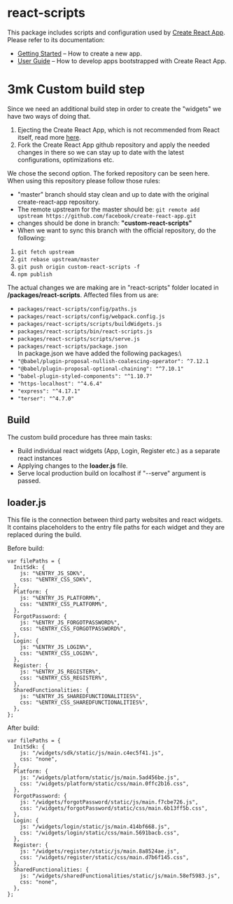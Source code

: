 # react-scripts

This package includes scripts and configuration used by [Create React App](https://github.com/facebook/create-react-app).<br>
Please refer to its documentation:

- [Getting Started](https://facebook.github.io/create-react-app/docs/getting-started) – How to create a new app.
- [User Guide](https://facebook.github.io/create-react-app/) – How to develop apps bootstrapped with Create React App.

# 3mk Custom build step

Since we need an additional build step in order to create the "widgets" we have two ways of doing that.

1. Ejecting the Create React App, which is not recommended from React itself, read more [here](https://create-react-app.dev/docs/alternatives-to-ejecting/).
2. Fork the Create React App github repository and apply the needed changes in there so we can stay up to date with the latest configurations, optimizations etc.

We chose the second option. The forked repository can be seen here.\
When using this repository please follow those rules:

- "master" branch should stay clean and up to date with the original create-react-app repository.
- The remote upstream for the master should be: `git remote add upstream https://github.com/facebook/create-react-app.git`
- changes should be done in branch: **"custom-react-scripts"**
- When we want to sync this branch with the official repository, do the following:

1. `git fetch upstream`
2. `git rebase upstream/master`
3. `git push origin custom-react-scripts -f`
4. `npm publish`

The actual changes we are making are in "react-scripts" folder located in **/packages/react-scripts**.
Affected files from us are:

- `packages/react-scripts/config/paths.js`
- `packages/react-scripts/config/webpack.config.js`
- `packages/react-scripts/scripts/buildWidgets.js`
- `packages/react-scripts/bin/react-scripts.js`
- `packages/react-scripts/scripts/serve.js`
- `packages/react-scripts/package.json`\
  In package.json we have added the following packages:\
- `"@babel/plugin-proposal-nullish-coalescing-operator": ^7.12.1`
- `"@babel/plugin-proposal-optional-chaining": "^7.10.1"`
- `"babel-plugin-styled-components": "^1.10.7"`
- `"https-localhost": "^4.6.4"`
- `"express": "^4.17.1"`
- `"terser": "^4.7.0"`

## Build

The custom build procedure has three main tasks:

- Build individual react widgets (App, Login, Register etc.) as a separate react instances
- Applying changes to the **loader.js** file.
- Serve local production build on localhost if "--serve" argument is passed.

## loader.js

This file is the connection between third party websites and react widgets.
It contains placeholders to the entry file paths for each widget and they are replaced during the build.

Before build:

```
var filePaths = {
  InitSdk: {
    js: "%ENTRY_JS_SDK%",
    css: "%ENTRY_CSS_SDK%",
  },
  Platform: {
    js: "%ENTRY_JS_PLATFORM%",
    css: "%ENTRY_CSS_PLATFORM%",
  },
  ForgotPassword: {
    js: "%ENTRY_JS_FORGOTPASSWORD%",
    css: "%ENTRY_CSS_FORGOTPASSWORD%",
  },
  Login: {
    js: "%ENTRY_JS_LOGIN%",
    css: "%ENTRY_CSS_LOGIN%",
  },
  Register: {
    js: "%ENTRY_JS_REGISTER%",
    css: "%ENTRY_CSS_REGISTER%",
  },
  SharedFunctionalities: {
    js: "%ENTRY_JS_SHAREDFUNCTIONALITIES%",
    css: "%ENTRY_CSS_SHAREDFUNCTIONALITIES%",
  },
};
```

After build:

```
var filePaths = {
  InitSdk: {
    js: "/widgets/sdk/static/js/main.c4ec5f41.js",
    css: "none",
  },
  Platform: {
    js: "/widgets/platform/static/js/main.5ad456be.js",
    css: "/widgets/platform/static/css/main.0ffc2b16.css",
  },
  ForgotPassword: {
    js: "/widgets/forgotPassword/static/js/main.f7cbe726.js",
    css: "/widgets/forgotPassword/static/css/main.6b13ff5b.css",
  },
  Login: {
    js: "/widgets/login/static/js/main.414bf668.js",
    css: "/widgets/login/static/css/main.5691bacb.css",
  },
  Register: {
    js: "/widgets/register/static/js/main.8a8524ae.js",
    css: "/widgets/register/static/css/main.d7b6f145.css",
  },
  SharedFunctionalities: {
    js: "/widgets/sharedFunctionalities/static/js/main.58ef5983.js",
    css: "none",
  },
};
```
